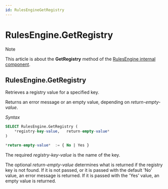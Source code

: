```yaml
---
id: RulesEngineGetRegistry
---
```


# RulesEngine.GetRegistry



> [!NOTE]
> This article is about the **GetRegistry** method of the [RulesEngine internal component](/docs/Extensions/RulesEngine%20internal%20component).

## **RulesEngine.GetRegistry**

Retrieves a registry value for a specified key.

Returns an error message or an empty value, depending on *return-empty-value*.

*Syntax*

```sql
SELECT RulesEngine.GetRegistry (
    *registry-key-value,   return-empty-value*
)

*return-empty-value*  := { No | Yes }
```

The required *registry-key-value* is the name of the key.

The optional *return-empty-value* determines what is returned if the registry key is not found. If it is not passed, or it is passed with the default 'No' value, an error message is returned. If it is passed with the 'Yes' value, an empty value is returned.